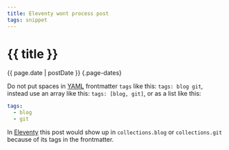 ```yaml
---
title: Eleventy wont process post
tags: snippet
---
```


# {{ title }}

{{ page.date | postDate }} {.page-dates}

Do not put spaces in [YAML](https://yaml.org/) frontmatter `tags` like this: `tags: blog git`, instead use an array like this: `tags: [blog, git]`, or as a list like this:

```yaml
tags:
  - blog
  - git
```

In [Eleventy](https://www.11ty.dev) this post would show up in `collections.blog` or `collections.git` because of its tags in the frontmatter.

